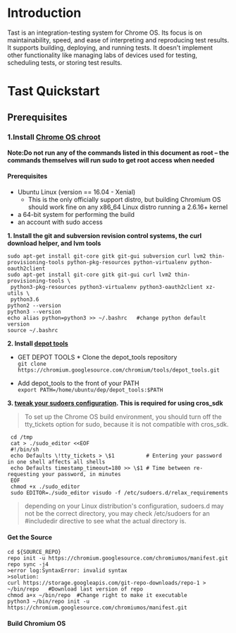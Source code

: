 # Introduction
Tast is an integration-testing system for Chrome OS. Its focus is on maintainability, speed, and ease of interpreting and reproducing test results. It supports building, deploying, and running tests. It doesn't implement other functionality like managing labs of devices used for testing, scheduling tests, or storing test results.
# Tast Quickstart
  ## Prerequisites
   ### 1.Install [Chrome OS chroot](http://www.chromium.org/chromium-os/quick-start-guide)
   **Note:Do not run any of the commands listed in this document as root – the commands themselves will run sudo to get root access when needed**
   #### Prerequisites
   * Ubuntu Linux (version == 16.04 - Xenial)
      * This is the only officially support distro, but building Chromium OS should work fine on any x86_64 Linux distro running a 2.6.16+ kernel
   * a 64-bit system for performing the build
   * an account with sudo access
   
   **1. Install the git and subversion revision control systems, the curl download helper, and lvm tools**  
   
    sudo apt-get install git-core gitk git-gui subversion curl lvm2 thin-provisioning-tools python-pkg-resources python-virtualenv python-oauth2client  
    sudo apt-get install git-core gitk git-gui curl lvm2 thin-provisioning-tools \
     python3-pkg-resources python3-virtualenv python3-oauth2client xz-utils \
     python3.6
    python2 --version
    python3 --version
    echo alias python=python3 >> ~/.bashrc   #change python default version
    source ~/.bashrc
    
   **2. Install [depot tools](https://commondatastorage.googleapis.com/chrome-infra-docs/flat/depot_tools/docs/html/depot_tools_tutorial.html#_setting_up)**  
   * GET DEPOT TOOLS
    * Clone the depot_tools repository  
      `git clone https://chromium.googlesource.com/chromium/tools/depot_tools.git`
      
   * Add depot_tools to the front of your PATH  
     `export PATH=/home/ubuntu/dep/depot_tools:$PATH`  
     
   **3.  [tweak your sudoers configuration](http://www.chromium.org/chromium-os/tips-and-tricks-for-chromium-os-developers#TOC-Making-sudo-a-little-more-permissive). This is required for using cros_sdk**  
   
   >To set up the Chrome OS build environment, you should turn off the tty_tickets option for sudo, because it is not compatible with  cros_sdk.  
   
     cd /tmp
     cat > ./sudo_editor <<EOF
     #!/bin/sh
     echo Defaults \!tty_tickets > \$1          # Entering your password in one shell affects all shells
     echo Defaults timestamp_timeout=180 >> \$1 # Time between re-requesting your password, in minutes
     EOF
     chmod +x ./sudo_editor
     sudo EDITOR=./sudo_editor visudo -f /etc/sudoers.d/relax_requirements  
     
   >depending on your Linux distribution's configuration, sudoers.d may not be the correct directory, you may check /etc/sudoers for an #includedir directive to see what the actual directory is.
   #### Get the Source
    cd ${SOURCE_REPO}
    repo init -u https://chromium.googlesource.com/chromiumos/manifest.git
    repo sync -j4
    >error log:SyntaxError: invalid syntax
    >solution:
    curl https://storage.googleapis.com/git-repo-downloads/repo-1 > ~/bin/repo   #Download last version of repo
    chmod a+x ~/bin/repo  #Change right to make it executable
    python3 ~/bin/repo init -u https://chromium.googlesource.com/chromiumos/manifest.git
  #### Build Chromium OS
  
     
     
     
     
     
